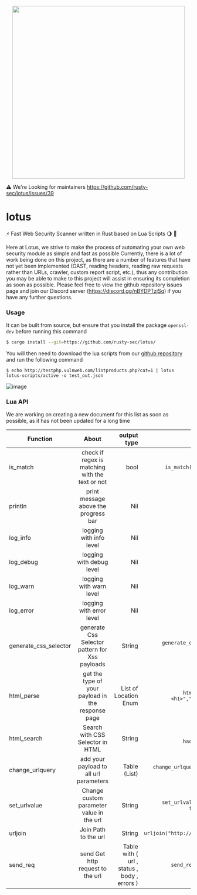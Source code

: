 <p align="center">
<img src="https://user-images.githubusercontent.com/45688522/187603703-5781b86b-9f5a-4658-9370-7083a3b5b6d5.png" width="470px">
</p>


:warning: We're Looking for maintainers
https://github.com/rusty-sec/lotus/issues/39

# lotus


:zap: Fast Web Security Scanner written in Rust based on Lua Scripts :waning_gibbous_moon: :crab: 


Here at Lotus, we strive to make the process of automating your own web security module as simple and fast as possible
Currently, there is a lot of work being done on this project, as there are a number of features that have not yet been implemented (OAST, reading headers, reading raw requests rather than URLs, crawler, custom report script, etc.), thus any contribution you may be able to make to this project will assist in ensuring its completion as soon as possible. Please feel free to view the github repository issues page and join our Discord server (https://discord.gg/nBYDPTzjSq) if you have any further questions.

### Usage
It can be built from source, but ensure that you install the package `openssl-dev` before running this command

```bash
$ cargo install --git=https://github.com/rusty-sec/lotus/
```
You will then need to download the lua scripts from our [github repository](https://github.com/rusty-sec/lotus-scripts) and run the following command

```
$ echo http://testphp.vulnweb.com/listproducts.php?cat=1 | lotus lotus-scripts/active -o test_out.json
```

![image](https://user-images.githubusercontent.com/45688522/202260525-46caeaeb-8687-4723-a406-aea30e0ea9c6.png)


### Lua API
We are working on creating a new document for this list as soon as possible, as it has not been updated for a long time 

| Function   |      About      |  output type | Example |
|----------|:-------------:|------:| -----:|
| is_match |  check if regex is matching with the text or not | bool | `is_match("\d\d\d","123") -- true` |
| println |    print message above the progress bar   | Nil | `println("XSS FOUND :D")` |
| log_info | logging with info level | Nil | `log_info("Hello")`|
| log_debug | logging with debug level | Nil | `log_debug("Hello")`|
| log_warn | logging with warn level | Nil | `log_warn("Hello")`|
| log_error | logging with error level | Nil | `log_error("Hello")`|
| generate_css_selector | generate Css Selector pattern for Xss payloads | String | `generate_css_selector("<img/src=x onerror=alert(1)")`
| html_parse | get the type of your payload in the response page | List of Location Enum | `html_parse("<h1 hackerman><h1>","hackerman") -- AttrName`  | 
| html_search | Search with CSS Selector in HTML | String | `html_search("<h1 hackerman>demo</h1>","h1")`
| change_urlquery | add your payload to all url parameters | Table (List) | `change_urlquery("http://google.com/?hello=1","hacker")` |
| set_urlvalue | Change custom parameter value in the url|  String | `set_urlvalue("http://google.com/?test=1","test","hacker")`|
| urljoin | Join Path to the url | String | `urljoin("http://google.com/","/search")` | 
| send_req | send Get http request to the url |  Table with ( url , status , body , errors ) | `send_req("https://google.com")` |

